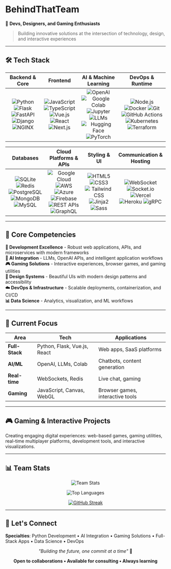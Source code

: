 # BehindThatTeam

🚀 **Devs, Designers, and Gaming Enthusiasts**

> Building innovative solutions at the intersection of technology, design, and interactive experiences

---

## 🛠️ Tech Stack

<div align="center">

| **Backend & Core** | **Frontend** | **AI & Machine Learning** | **DevOps & Runtime** |
|:------------------:|:------------:|:-------------------------:|:--------------------:|
| ![Python](https://img.shields.io/badge/Python-3670A0?style=for-the-badge&logo=python&logoColor=ffdd54) ![Flask](https://img.shields.io/badge/Flask-black?style=for-the-badge&logo=flask) ![FastAPI](https://img.shields.io/badge/FastAPI-009688?style=for-the-badge&logo=fastapi&logoColor=white) <br> ![Django](https://img.shields.io/badge/Django-092E20?style=for-the-badge&logo=django&logoColor=white) ![NGINX](https://img.shields.io/badge/NGINX-009639?style=for-the-badge&logo=nginx&logoColor=white) | ![JavaScript](https://img.shields.io/badge/JavaScript-F7DF1E?style=for-the-badge&logo=javascript&logoColor=black) ![TypeScript](https://img.shields.io/badge/TypeScript-3178C6?style=for-the-badge&logo=typescript&logoColor=white) <br> ![Vue.js](https://img.shields.io/badge/Vue.js-35495E?style=for-the-badge&logo=vuedotjs&logoColor=4FC08D) ![React](https://img.shields.io/badge/React-20232A?style=for-the-badge&logo=react&logoColor=61DAFB) ![Next.js](https://img.shields.io/badge/Next.js-000000?style=for-the-badge&logo=nextdotjs&logoColor=white) | ![OpenAI](https://img.shields.io/badge/OpenAI-412991?style=for-the-badge&logo=openai&logoColor=white) ![Google Colab](https://img.shields.io/badge/Google_Colab-F9AB00?style=for-the-badge&logo=googlecolab&logoColor=white) ![Jupyter](https://img.shields.io/badge/Jupyter-F37626?style=for-the-badge&logo=jupyter&logoColor=white) <br> ![LLMs](https://img.shields.io/badge/LLMs-🤖-blue?style=for-the-badge) ![Hugging Face](https://img.shields.io/badge/%20Hugging%20Face-FFD21E?style=for-the-badge&logo=huggingface&logoColor=black) ![PyTorch](https://img.shields.io/badge/PyTorch-EE4C2C?style=for-the-badge&logo=pytorch&logoColor=white) | ![Node.js](https://img.shields.io/badge/Node.js-339933?style=for-the-badge&logo=nodedotjs&logoColor=white) ![Docker](https://img.shields.io/badge/Docker-2496ED?style=for-the-badge&logo=docker&logoColor=white) ![Git](https://img.shields.io/badge/Git-F05032?style=for-the-badge&logo=git&logoColor=white) <br> ![GitHub Actions](https://img.shields.io/badge/GitHub_Actions-2088FF?style=for-the-badge&logo=githubactions&logoColor=white) ![Kubernetes](https://img.shields.io/badge/Kubernetes-326CE5?style=for-the-badge&logo=kubernetes&logoColor=white) ![Terraform](https://img.shields.io/badge/Terraform-7B42BC?style=for-the-badge&logo=terraform&logoColor=white) |

| **Databases** | **Cloud Platforms & APIs** | **Styling & UI** | **Communication & Hosting** |
|:-------------:|:--------------------------:|:----------------:|:---------------------------:|
| ![SQLite](https://img.shields.io/badge/SQLite-003B57?style=for-the-badge&logo=sqlite&logoColor=white) ![Redis](https://img.shields.io/badge/Redis-DC382D?style=for-the-badge&logo=redis&logoColor=white) ![PostgreSQL](https://img.shields.io/badge/PostgreSQL-316192?style=for-the-badge&logo=postgresql&logoColor=white) <br> ![MongoDB](https://img.shields.io/badge/MongoDB-4EA94B?style=for-the-badge&logo=mongodb&logoColor=white) ![MySQL](https://img.shields.io/badge/MySQL-4479A1?style=for-the-badge&logo=mysql&logoColor=white) | ![Google Cloud](https://img.shields.io/badge/Google_Cloud-4285F4?style=for-the-badge&logo=googlecloud&logoColor=white) ![AWS](https://img.shields.io/badge/AWS-232F3E?style=for-the-badge&logo=amazonaws&logoColor=white) ![Azure](https://img.shields.io/badge/Azure-0078D4?style=for-the-badge&logo=microsoftazure&logoColor=white) <br> ![Firebase](https://img.shields.io/badge/Firebase-FFCA28?style=for-the-badge&logo=firebase&logoColor=black) ![REST APIs](https://img.shields.io/badge/REST_APIs-232F3E?style=for-the-badge) ![GraphQL](https://img.shields.io/badge/GraphQL-E10098?style=for-the-badge&logo=graphql&logoColor=white) | ![HTML5](https://img.shields.io/badge/HTML5-E34F26?style=for-the-badge&logo=html5&logoColor=white) ![CSS3](https://img.shields.io/badge/CSS3-1572B6?style=for-the-badge&logo=css3&logoColor=white) ![Tailwind CSS](https://img.shields.io/badge/Tailwind_CSS-38B2AC?style=for-the-badge&logo=tailwind-css&logoColor=white) <br> ![Jinja2](https://img.shields.io/badge/Jinja2-B41717?style=for-the-badge&logo=jinja&logoColor=white) ![Sass](https://img.shields.io/badge/Sass-CC6699?style=for-the-badge&logo=sass&logoColor=white) | ![WebSocket](https://img.shields.io/badge/WebSocket-010101?style=for-the-badge&logo=websocket&logoColor=white) ![Socket.io](https://img.shields.io/badge/Socket.io-010101?style=for-the-badge&logo=socket.io&logoColor=white) ![Vercel](https://img.shields.io/badge/Vercel-000000?style=for-the-badge&logo=vercel&logoColor=white) <br> ![Heroku](https://img.shields.io/badge/Heroku-430098?style=for-the-badge&logo=heroku&logoColor=white) ![gRPC](https://img.shields.io/badge/gRPC-4285F4?style=for-the-badge&logo=grpc&logoColor=white) |

</div>

---

## 🎯 Core Competencies

**🔧 Development Excellence** - Robust web applications, APIs, and microservices with modern frameworks  
**🤖 AI Integration** - LLMs, OpenAI APIs, and intelligent application workflows  
**🎮 Gaming Solutions** - Interactive experiences, browser games, and gaming utilities  
**🎨 Design Systems** - Beautiful UIs with modern design patterns and accessibility  
**☁️ DevOps & Infrastructure** - Scalable deployments, containerization, and CI/CD  
**📊 Data Science** - Analytics, visualization, and ML workflows  

---

## 🚀 Current Focus

| **Area** | **Tech** | **Applications** |
|----------|----------|------------------|
| **Full-Stack** | Python, Flask, Vue.js, React | Web apps, SaaS platforms |
| **AI/ML** | OpenAI, LLMs, Colab | Chatbots, content generation |
| **Real-time** | WebSockets, Redis | Live chat, gaming |
| **Gaming** | JavaScript, Canvas, WebGL | Browser games, interactive tools |

---

## 🎮 Gaming & Interactive Projects

Creating engaging digital experiences: web-based games, gaming utilities, real-time multiplayer platforms, development tools, and interactive visualizations.

---

## 📊 Team Stats

<div align="center">

![Team Stats](https://github-readme-stats.vercel.app/api?username=BehindThatTeam&show_icons=true&theme=radical&hide=stars&count_private=true&include_all_commits=true)

![Top Languages](https://github-readme-stats.vercel.app/api/top-langs/?username=BehindThatTeam&layout=compact&theme=radical&langs_count=8)

[![GitHub Streak](https://streak-stats.demolab.com/?user=BehindThatTeam&theme=radical&hide_border=true)](https://git.io/streak-stats)

</div>

---

## 🤝 Let's Connect

**Specialties**: Python Development • AI Integration • Gaming Solutions • Full-Stack Apps • Data Science • DevOps

<div align="center">

*"Building the future, one commit at a time"* 🚀

**Open to collaborations • Available for consulting • Always learning**

</div>
